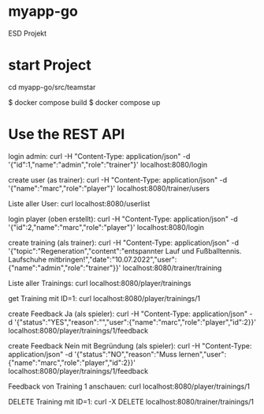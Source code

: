 # myapp-go
ESD Projekt

# start Project 
cd myapp-go/src/teamstar

$ docker compose build
$ docker compose up

# Use the REST API
login admin:
curl -H "Content-Type: application/json" -d '{"id":1,"name":"admin","role":"trainer"}' localhost:8080/login

create user (as trainer):
curl -H "Content-Type: application/json" -d '{"name":"marc","role":"player"}' localhost:8080/trainer/users

Liste aller User:
curl localhost:8080/userlist

login player (oben erstellt):
curl -H "Content-Type: application/json" -d '{"id":2,"name":"marc","role":"player"}' localhost:8080/login

create training (als trainer):
curl -H "Content-Type: application/json" -d '{"topic":"Regeneration","content":"entspannter Lauf und Fußballtennis. Laufschuhe mitbringen!","date":"10.07.2022","user":{"name":"admin","role":"trainer"}}' localhost:8080/trainer/training 

Liste aller Trainings:
curl localhost:8080/player/trainings

get Training mit ID=1:
curl localhost:8080/player/trainings/1

create Feedback Ja (als spieler):
curl -H "Content-Type: application/json" -d '{"status":"YES","reason":"","user":{"name":"marc","role":"player","id":2}}' localhost:8080/player/trainings/1/feedback

create Feedback Nein mit Begründung (als spieler):
curl -H "Content-Type: application/json" -d '{"status":"NO","reason":"Muss lernen","user":{"name":"marc","role":"player","id":2}}' localhost:8080/player/trainings/1/feedback

Feedback von Training 1 anschauen:
curl localhost:8080/player/trainings/1

DELETE Training mit ID=1:
curl -X DELETE localhost:8080/trainer/trainings/1